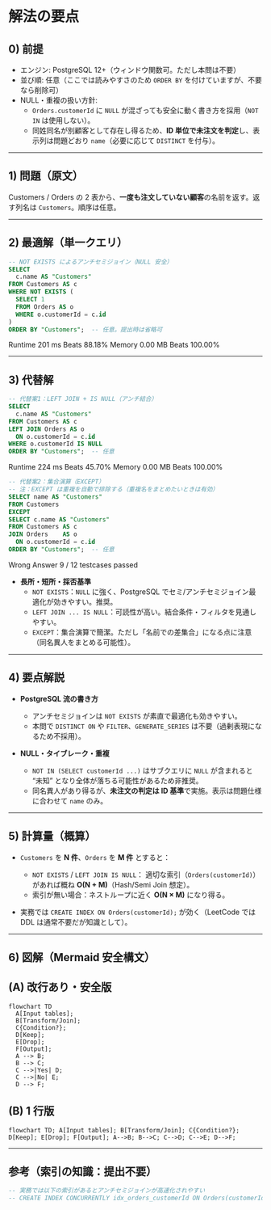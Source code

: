 # 解法の要点

## 0) 前提

- エンジン: PostgreSQL 12+（ウィンドウ関数可。ただし本問は不要）
- 並び順: 任意（ここでは読みやすさのため `ORDER BY` を付けていますが、不要なら削除可）
- NULL・重複の扱い方針:
    - `Orders.customerId` に `NULL` が混ざっても安全に動く書き方を採用（`NOT IN` は使用しない）。
    - 同姓同名が別顧客として存在し得るため、**ID 単位で未注文を判定**し、表示列は問題どおり `name`（必要に応じて `DISTINCT` を付与）。

---

## 1) 問題（原文）

Customers / Orders の 2 表から、**一度も注文していない顧客**の名前を返す。返す列名は `Customers`。順序は任意。

---

## 2) 最適解（単一クエリ）

```sql
-- NOT EXISTS によるアンチセミジョイン（NULL 安全）
SELECT
  c.name AS "Customers"
FROM Customers AS c
WHERE NOT EXISTS (
  SELECT 1
  FROM Orders AS o
  WHERE o.customerId = c.id
)
ORDER BY "Customers";  -- 任意。提出時は省略可
```

Runtime
201
ms
Beats
88.18%
Memory
0.00
MB
Beats
100.00%

---

## 3) 代替解

```sql
-- 代替案1：LEFT JOIN + IS NULL（アンチ結合）
SELECT
  c.name AS "Customers"
FROM Customers AS c
LEFT JOIN Orders AS o
  ON o.customerId = c.id
WHERE o.customerId IS NULL
ORDER BY "Customers";  -- 任意
```

Runtime
224
ms
Beats
45.70%
Memory
0.00
MB
Beats
100.00%

```sql
-- 代替案2：集合演算（EXCEPT）
-- 注：EXCEPT は重複を自動で排除する（重複名をまとめたいときは有効）
SELECT name AS "Customers"
FROM Customers
EXCEPT
SELECT c.name AS "Customers"
FROM Customers AS c
JOIN Orders    AS o
  ON o.customerId = c.id
ORDER BY "Customers";  -- 任意
```

Wrong Answer
9 / 12 testcases passed

- **長所・短所・採否基準**
    - `NOT EXISTS`：`NULL` に強く、PostgreSQL でセミ/アンチセミジョイン最適化が効きやすい。推奨。
    - `LEFT JOIN ... IS NULL`：可読性が高い。結合条件・フィルタを見通しやすい。
    - `EXCEPT`：集合演算で簡潔。ただし「名前での差集合」になる点に注意（同名異人をまとめる可能性）。

---

## 4) 要点解説

- **PostgreSQL 流の書き方**
    - アンチセミジョインは `NOT EXISTS` が素直で最適化も効きやすい。
    - 本問で `DISTINCT ON` や `FILTER`、`GENERATE_SERIES` は不要（過剰表現になるため不採用）。

- **NULL・タイブレーク・重複**
    - `NOT IN (SELECT customerId ...)` はサブクエリに `NULL` が含まれると “未知” となり全体が落ちる可能性があるため非推奨。
    - 同名異人があり得るが、**未注文の判定は ID 基準**で実施。表示は問題仕様に合わせて `name` のみ。

---

## 5) 計算量（概算）

- `Customers` を **N 件**、`Orders` を **M 件** とすると：
    - `NOT EXISTS` / `LEFT JOIN IS NULL`：
      適切な索引（`Orders(customerId)`）があれば概ね **O(N + M)**（Hash/Semi Join 想定）。
    - 索引が無い場合：ネストループに近く **O(N × M)** になり得る。

- 実務では `CREATE INDEX ON Orders(customerId);` が効く（LeetCode では DDL は通常不要だが知識として）。

---

## 6) 図解（Mermaid 安全構文）

## (A) 改行あり・安全版

```mermaid
flowchart TD
  A[Input tables];
  B[Transform/Join];
  C{Condition?};
  D[Keep];
  E[Drop];
  F[Output];
  A --> B;
  B --> C;
  C -->|Yes| D;
  C -->|No| E;
  D --> F;
```

## (B) 1 行版

```mermaid
flowchart TD; A[Input tables]; B[Transform/Join]; C{Condition?}; D[Keep]; E[Drop]; F[Output]; A-->B; B-->C; C-->D; C-->E; D-->F;
```

---

## 参考（索引の知識：提出不要）

```sql
-- 実務では以下の索引があるとアンチセミジョインが高速化されやすい
-- CREATE INDEX CONCURRENTLY idx_orders_customerId ON Orders(customerId);
```
